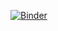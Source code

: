 [![Binder](https://mybinder.org/badge_logo.svg)](https://mybinder.org/v2/gh/CorredorManuel/seminariofinanzas.github.io/main?labpath=reporting_code.ipynb)
